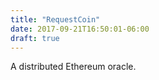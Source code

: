 ```yaml
---
title: "RequestCoin"
date: 2017-09-21T16:50:01-06:00
draft: true
---
```

A distributed Ethereum oracle.

